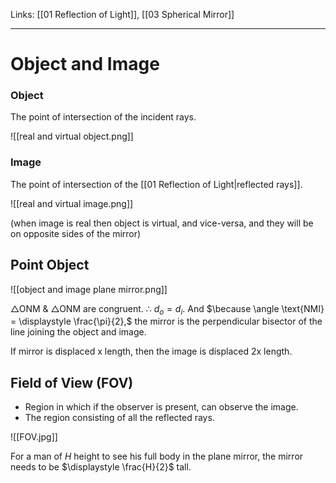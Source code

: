 Links: [[01 Reflection of Light]], [[03 Spherical Mirror]]
___
# Object and Image

### Object
The point of intersection of the incident rays.

![[real and virtual object.png]]

### Image
The point of intersection of the [[01 Reflection of Light|reflected rays]]. 

![[real and virtual image.png]]

(when image is real then object is virtual, and vice-versa, and they will be on opposite sides of the mirror)


## Point Object
![[object and image plane mirror.png]]

$\triangle \text{ONM}\ \&\ \triangle \text{ONM}$ are congruent. 
$\therefore \ d_{o} = d_{i}.$
And $\because \angle \text{NMI} = \displaystyle \frac{\pi}{2},$ the mirror is the perpendicular bisector of the line joining the object and image.

If mirror is displaced x length, then the image is displaced 2x length. 

## Field of View (FOV)
- Region in which if the observer is present, can observe the image.
- The region consisting of all the reflected rays.

![[FOV.jpg]]

For a man of $H$ height to see his full body in the plane mirror, the mirror needs to be $\displaystyle \frac{H}{2}$ tall. 

